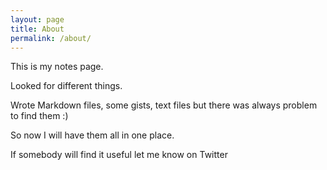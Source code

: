 ```yaml
---
layout: page
title: About
permalink: /about/
---
```


This is my notes page.

Looked for different things.

Wrote Markdown files, some gists, text files but there was always problem to find them :)

So now I will have them all in one place.

If somebody will find it useful let me know on Twitter
